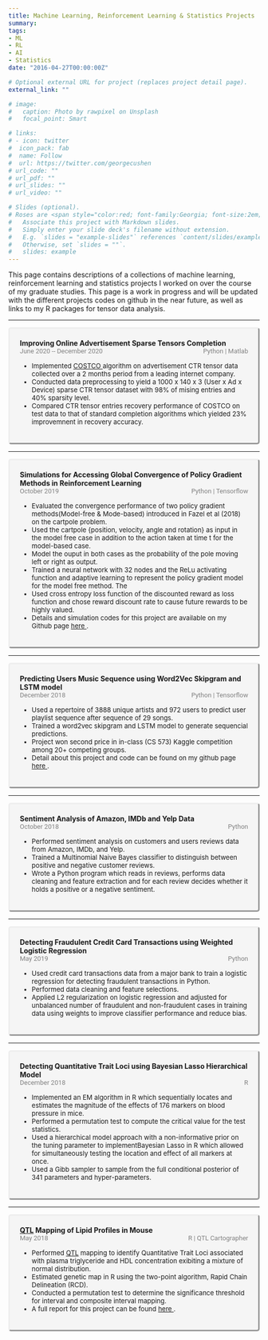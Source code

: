 ```yaml
---
title: Machine Learning, Reinforcement Learning & Statistics Projects
summary:     
tags:  
- ML  
- RL  
- AI    
- Statistics    
date: "2016-04-27T00:00:00Z"

# Optional external URL for project (replaces project detail page).
external_link: ""

# image:
#   caption: Photo by rawpixel on Unsplash
#   focal_point: Smart

# links:
# - icon: twitter
#  icon_pack: fab
#  name: Follow
#  url: https://twitter.com/georgecushen
# url_code: ""
# url_pdf: ""
# url_slides: ""
# url_video: ""

# Slides (optional).
# Roses are <span style="color:red; font-family:Georgia; font-size:2em;">red.</span>
#   Associate this project with Markdown slides.
#   Simply enter your slide deck's filename without extension.
#   E.g. `slides = "example-slides"` references `content/slides/example-slides.md`.
#   Otherwise, set `slides = ""`.
#   slides: example
---
```

This page contains descriptions of a collections of machine learning, reinforcement learning and statistics projects I worked on over the course of my graduate studies. This page is a work in progress and will be updated with the different projects codes on github in the near future, as well as links to my R packages for tensor data analysis.

 <!DOCTYPE html>
<html lang="en">
  <head>
  <style>
      /* The . with the boxed represents that it is a class */
      .boxed {
        border-style: outset;  
        background-color: rgb(245,245,245);
        border-radius: 5px;
        padding: 20px 20px 20px 20px;
        margin-right: 0px;
      }  
    
  </style>
  </head>
  <body>
  <hr>
   <div class="boxed">
    <span style="font-weight: bold;"> Improving Online Advertisement Sparse Tensors Completion </span>  
    <br><span style="color:grey; font-family:roboto; font-size:13px;"> June 2020 -- December 2020</span> <span style="color:grey; font-family:roboto; font-size:13px;float:right;"> Python | Matlab </span>
    <ul>
    <span style="font-size:13px;">
      <li> Implemented <a href="https://arxiv.org/abs/2103.06428"> COSTCO </a> algorithm on advertisement CTR tensor data collected over a 2 months period from a leading internet company.</li>
      <li> Conducted data preprocessing to yield a  1000 x 140 x 3 (User x Ad x Device) sparse CTR tensor dataset with 98% of mising entries and 40% sparsity level.</li>
      <li> Compared CTR tensor entries recovery performance of COSTCO on test data to that of standard completion algorithms which yielded 23% improvemnent in recovery accuracy.</li>
      </span>  
      </ul>
     </div>
  <hr>
       <div class="boxed">
    <span style="font-weight: bold;">Simulations for Accessing Global Convergence of Policy Gradient Methods in Reinforcement Learning </span>  
    <br><span style="color:grey; font-family:roboto; font-size:13px;"> October 2019 </span> <span style="color:grey; font-family:roboto; font-size:13px;float:right;"> Python | Tensorflow </span>
    <ul>
    <span style="font-size:13px;">
      <li> Evaluated the convergence performance of two policy gradient methods(Model-free & Mode-based) introduced in Fazel et al (2018) on the cartpole problem.</li>
      <li> Used the cartpole {position, velocity, angle and rotation} as input in the model free case in addition to the action taken at time t for the model-based case.
      <li> Model the ouput in both cases as the probability of the pole moving left or right as output.
      <li> Trained a neural network with 32 nodes and the ReLu activating function and adaptive learning to represent the policy gradient model for the model free method. The 
      <li> Used cross entropy loss function of the discounted reward as loss function and chose reward discount rate to cause future rewards to be highly valued.
      <li> Details and simulation codes for this project are available on my Github page <a href="https://github.com/IbrigaHilda/Projects/blob/main/Reinforcement%20Learning/Simulation_Assessing_Global_Convergence_of_Policie_Gradient.ipynb"> here </a>.
      </span>  
      </ul>
     </div>
  <hr>
   <div class="boxed">
    <span style="font-weight: bold;">Predicting Users Music Sequence using Word2Vec Skipgram and LSTM model </span>  
    <br><span style="color:grey; font-family:roboto; font-size:13px;"> December 2018 </span> <span style="color:grey; font-family:roboto; font-size:13px;float:right;"> Python | Tensorflow </span>
    <ul>
    <span style="font-size:13px;">
      <li> Used a repertoire of 3888 unique artists and 972 users to predict user playlist sequence after sequence of 29 songs.</li>
      <li> Trained a word2vec skipgram and LSTM model to generate sequencial predictions. </li>
      <li> Project won second price in in-class (CS 573) Kaggle competition among 20+ competing groups.
      <li> Detail about this project and code can be found on my github page <a href="https://github.com/IbrigaHilda/Projects/blob/main/Word2vec/WordtoVec.pdf"> here </a>.
      </span>  
      </ul>
     </div>
  <hr>
   <div class="boxed">
    <span style="font-weight: bold;">Sentiment Analysis of Amazon, IMDb and Yelp Data </span>  
    <br><span style="color:grey; font-family:roboto; font-size:13px;"> October 2018 </span> <span style="color:grey; font-family:roboto; font-size:13px;float:right;"> Python </span>
    <ul>
    <span style="font-size:13px;">
      <li> Performed sentiment analysis on customers and users reviews data from Amazon, IMDb, and Yelp.</li>
      <li> Trained a Multinomial Naive Bayes classifier to distinguish between positive and negative customer reviews.</li>
      <li> Wrote a Python program which reads in reviews, performs data cleaning and feature extraction and for each review decides whether it holds a positive or a negative sentiment.</li>
      </span>  
      </ul>
     </div>
  <hr>
   <div class="boxed">
    <span style="font-weight: bold;">Detecting Fraudulent Credit Card Transactions using Weighted Logistic Regression</span>  
    <br><span style="color:grey; font-family:roboto; font-size:13px;"> May 2019 </span> <span style="color:grey; font-family:roboto; font-size:13px;float:right;">  Python</span>
    <ul>
    <span style="font-size:13px;">
      <li> Used credit card transactions data from a major bank to train a logistic regression for detecting fraudulent transactions in Python.</li>
      <li> Performed data cleaning and feature selections.</li>
      <li> Applied L2 regularization on logistic regression and adjusted for unbalanced number of fraudulent and non-fraudulent cases in training data using weights to improve classifier performance and reduce bias.</li>
      </span>  
      </ul>
     </div>
  <hr>
     <div class="boxed">
    <span style="font-weight: bold;">Detecting Quantitative Trait Loci using Bayesian Lasso Hierarchical Model</span>  
    <br><span style="color:grey; font-family:roboto; font-size:13px;"> December 2018 </span> <span style="color:grey; font-family:roboto; font-size:13px;float:right;">  R </span>
    <ul>
    <span style="font-size:13px;">
      <li> Implemented an EM algorithm in R which sequentially locates and estimates the magnitude of the effects of 176 markers on blood pressure in mice.</li>
      <li>  Performed a permutation test to compute the critical value for the test statistics.</li>
      <li>  Used a hierarchical model approach with a non-informative prior on the tuning parameter to implementBayesian Lasso in R which allowed for simultaneously testing the location and effect of all markers at once.</li>
      <li>  Used a Gibb sampler to sample from the full conditional posterior of 341 parameters and hyper-parameters.</li>
      </span>  
      </ul>
     </div>
  <hr>
    <div class="boxed">
    <span style="font-weight: bold;"><a href=" https://en.wikipedia.org/wiki/Quantitative_trait_locus#:~:text=A%20quantitative%20trait%20locus%20(QTL)%20is%20a%20region%20of%20DNA,often%20found%20on%20different%20chromosomes">QTL</a> Mapping of Lipid Profiles in Mouse</span>  
    <br><span style="color:grey; font-family:roboto; font-size:13px;"> May 2018 </span> <span style="color:grey; font-family:roboto; font-size:13px;float:right;">  R | QTL Cartographer</span>
    <ul>
    <span style="font-size:13px;">
     <li> Performed <a href=" https://en.wikipedia.org/wiki/Quantitative_trait_locus#:~:text=A%20quantitative%20trait%20locus%20(QTL)%20is%20a%20region%20of%20DNA,often%20found%20on%20different%20chromosomes">QTL</a> mapping to identify Quantitative Trait Loci associated with plasma triglyceride and HDL concentration exibiting a mixture of normal distribution.</li>
     <li> Estimated genetic map in R using the two-point algorithm, Rapid Chain Delineation (RCD).</li>
     <li> Conducted a permutation test to determine the significance threshold for interval and composite interval mapping.</li>
      <li> A full report for this project can be found <a href= "https://github.com/IbrigaHilda/Projects/blob/main/Statistics/QTL/QTL%20Project%20report.pdf" > here </a>.
      </span>  
      </ul>
     </div>
  </body>
</html>  
